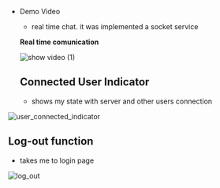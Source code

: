 
- Demo Video
  - real time chat. it was implemented a socket service 
  
  **Real time comunication**
  
  ![show video (1)](https://user-images.githubusercontent.com/97085649/228934183-02848878-6113-4278-a2c8-aad54a0d84cc.gif)
  
  
  ## Connected User Indicator
  
    - shows my state with server and other users connection
  
![user_connected_indicator](https://user-images.githubusercontent.com/97085649/228934352-efa11b2f-b7e9-4110-b3eb-d850b6b337eb.png)

## Log-out function
  - takes me to login page 
    
![log_out](https://user-images.githubusercontent.com/97085649/228935130-6944b866-23bd-4515-aa57-93b7581d8267.png)
